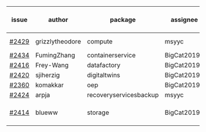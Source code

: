 | issue | author | package | assignee | bot advice | created date of issue | target release date | date from target |
| ------ | ------ | ------ | ------ | ------ | ------ | ------ | :-----: |
| [#2429](https://github.com/Azure/sdk-release-request/issues/2429) | grizzlytheodore | compute | msyyc | new issue ! <br> | 02-09 | 02-23 |   |
| [#2434](https://github.com/Azure/sdk-release-request/issues/2434) | FumingZhang | containerservice | BigCat20196 |   | 02-10 | 02-14 |   |
| [#2416](https://github.com/Azure/sdk-release-request/issues/2416) | Frey-Wang | datafactory | BigCat20196 |   | 02-07 | 02-14 |   |
| [#2420](https://github.com/Azure/sdk-release-request/issues/2420) | sjiherzig | digitaltwins | BigCat20196 |   | 02-07 | 02-15 |   |
| [#2360](https://github.com/Azure/sdk-release-request/issues/2360) | komakkar | oep | BigCat20196 |   | 01-07 | 01-24 |   |
| [#2424](https://github.com/Azure/sdk-release-request/issues/2424) | arpja | recoveryservicesbackup | msyyc |   | 02-09 | 02-14 |   |
| [#2414](https://github.com/Azure/sdk-release-request/issues/2414) | blueww | storage | BigCat20196 |   release date < 2 ! <br> | 02-07 | 02-09 | -1 |
